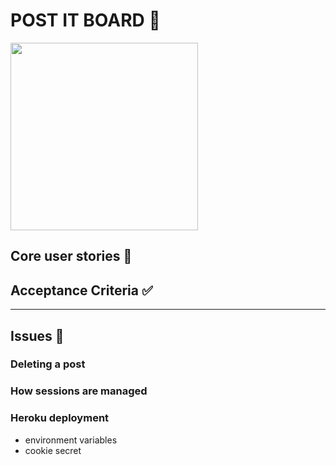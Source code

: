 # POST IT BOARD 📮

<img src='https://media.giphy.com/media/2sXfabsdiWIk54LbMU/giphy.gif' width=300/>

## Core user stories 📖

## Acceptance Criteria ✅

---

## Issues 👾

### Deleting a post

### How sessions are managed

### Heroku deployment
- environment variables
- cookie secret
